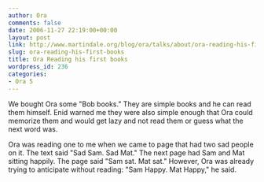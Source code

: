 ```yaml
---
author: Ora
comments: false
date: 2006-11-27 22:19:00+00:00
layout: post
link: http://www.martindale.org/blog/ora/talks/about/ora-reading-his-first-books
slug: ora-reading-his-first-books
title: Ora Reading his first books
wordpress_id: 236
categories:
- Ora 5
---
```


We bought Ora some "Bob books." They are simple books and he can read them himself. Enid warned me they were also simple enough that Ora could memorize them and would get lazy and not read them or guess what the next word was.  
  
Ora was reading one to me when we came to page that had two sad people on it. The text said "Sad Sam. Sad Mat." The next page had Sam and Mat sitting happily. The page said "Sam sat. Mat sat." However, Ora was already trying to anticipate without reading: "Sam Happy. Mat Happy," he said.

